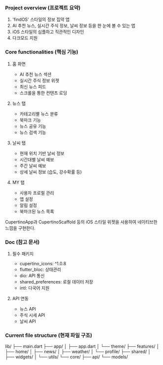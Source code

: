 ### Project overview (프로젝트 요약)

1. 'findOS' 스타일의 정보 집약 앱
2. AI 추천 뉴스, 실시간 주식 정보, 날씨 정보 등을 한 눈에 볼 수 있는 앱
3. iOS 스타일의 심플하고 직관적인 디자인
4. 다크모드 지원

### Core functionalities (핵심 기능)

1. 홈 화면
   - AI 추천 뉴스 섹션
   - 실시간 주식 정보 위젯
   - 최신 뉴스 피드
   - 스크롤을 통한 컨텐츠 로딩

2. 뉴스 탭
   - 카테고리별 뉴스 분류
   - 북마크 기능
   - 뉴스 공유 기능
   - 뉴스 검색 기능

3. 날씨 탭
   - 현재 위치 기반 날씨 정보
   - 시간대별 날씨 예보
   - 주간 날씨 예보
   - 상세 날씨 정보 (습도, 강수확률 등)

4. MY 탭
   - 사용자 프로필 관리
   - 앱 설정
   - 알림 설정
   - 북마크된 뉴스 목록

CupertinoApp과 CupertinoScaffold 등의 iOS 스타일 위젯을 사용하여 네이티브한 느낌을 구현한다.


### Doc (참고 문서)

1. 필수 패키지
   - cupertino_icons: ^1.0.8
   - flutter_bloc: 상태관리
   - dio: API 통신
   - shared_preferences: 로컬 데이터 저장
   - intl: 다국어 지원

2. API 연동
   - 뉴스 API
   - 주식 시세 API
   - 날씨 API

### Current file structure (현재 파일 구조)

lib/
├── main.dart
├── app/
│ ├── app.dart
│ └── theme/
├── features/
│ ├── home/
│ ├── news/
│ ├── weather/
│ └── profile/
├── shared/
│ ├── widgets/
│ └── utils/
└── core/
├── api/
└── models/